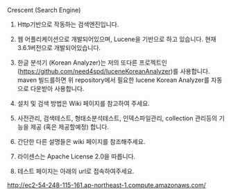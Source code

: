 Crescent (Search Engine)

1. Http기반으로 작동하는 검색엔진입니다.

2. 웹 어플리케이션으로 개발되어있으며, Lucene을 기반으로 하고 있습니다.
현재 3.6.1버전으로 개발되어있습니다.

3. 한글 분석기 (Korean Analyzer)는 저의 또다른 프로젝트인 (https://github.com/need4spd/luceneKoreanAnalyzer)를
사용합니다. maven 빌드를하면 위 repository에서 필요한 lucene Korean Analyzer를 자동으로 다운받아 사용합니다.

4. 설치 및 검색 방법은 Wiki 페이지를 참고하여 주세요.

5. 사전관리, 검색테스트, 형태소분석테스트, 인덱스파일관리, collection 관리등의 기능을 제공 (혹은 제공할예정) 합니다.

6. 간단한 다른 설명들은 wiki 페이지를 참조해주세요.

7. 라이센스는 Apache License 2.0을 따릅니다.

8. 테스트 페이지는 아래의 url로 접속하여주세요.

http://ec2-54-248-115-161.ap-northeast-1.compute.amazonaws.com/